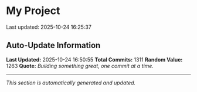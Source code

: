 # My Project


Last updated: 2025-10-24 16:25:37






































































































































































































































































































































































































































































































































































































































































































































































































































































































































































































































































































































































































































































































































































































































































































































































































































































































































































## Auto-Update Information

**Last Updated:** 2025-10-24 16:50:55
**Total Commits:** 1311
**Random Value:** 1263
**Quote:** _Building something great, one commit at a time._

---
_This section is automatically generated and updated._